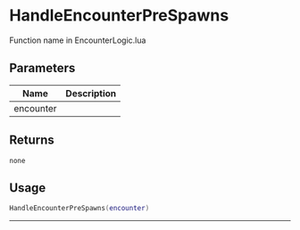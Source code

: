 # HandleEncounterPreSpawns

Function name in EncounterLogic.lua

## Parameters

| Name      | Description |
| --------- | ----------- |
| encounter |             |

## Returns

`none`

## Usage

```lua
HandleEncounterPreSpawns(encounter)
```

---
